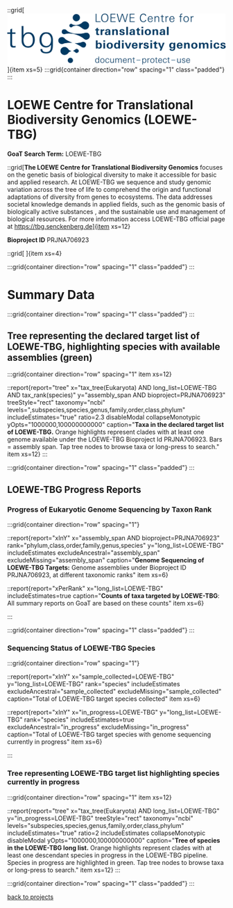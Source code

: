 ::grid[![GoaT](/static/images/tbg2.png)]{item xs=5}
:::grid{container direction="row" spacing="1" class="padded"}
:::


# LOEWE Centre for Translational Biodiversity Genomics (LOEWE-TBG)

**GoaT Search Term:** LOEWE-TBG


::grid[**The LOEWE Centre for Translational Biodiversity Genomics** focuses on the genetic basis of biological diversity to make it accessible for basic and applied research. At LOEWE-TBG we sequence and study genomic variation across the tree of life to comprehend the origin and functional adaptations of diversity from genes to ecosystems. The data addresses societal knowledge demands in applied fields, such as the genomic basis of biologically active substances , and the sustainable use and management of biological resources. For more information access LOEWE-TBG official page at https://tbg.senckenberg.de]{item xs=12}

**Bioproject ID** PRJNA706923

::grid[ ]{item xs=4}

:::grid{container direction="row" spacing="1" class="padded"}
:::

# Summary Data 

:::grid{container direction="row" spacing="1" class="padded"}
:::
## Tree representing the declared target list of LOEWE-TBG, highlighting species with available assemblies (green)

:::grid{container direction="row" spacing="1" item xs=12}

::report{report="tree" x="tax_tree(Eukaryota) AND long_list=LOEWE-TBG AND tax_rank(species)" y="assembly_span AND bioproject=PRJNA706923" treeStyle="rect" taxonomy="ncbi" levels=",subspecies,species,genus,family,order,class,phylum" includeEstimates="true" ratio=2.3 disableModal collapseMonotypic yOpts="1000000,100000000000" caption="**Taxa in the declared target list of LOEWE-TBG.** Orange highlights represent clades with at least one genome available under the LOEWE-TBG Bioproject Id PRJNA706923. Bars = assembly span. Tap tree nodes to browse taxa or long-press to search." item xs=12}
:::

:::grid{container direction="row" spacing="1" class="padded"}
:::


## LOEWE-TBG Progress Reports
### Progress of Eukaryotic Genome Sequencing by Taxon Rank
:::grid{container direction="row" spacing="1"}

::report{report="xInY" x="assembly_span AND bioproject=PRJNA706923" rank="phylum,class,order,family,genus,species" y="long_list=LOEWE-TBG" includeEstimates excludeAncestral="assembly_span" excludeMissing="assembly_span" caption="**Genome Sequencing of LOEWE-TBG Targets:** Genome assemblies under Bioproject ID PRJNA706923, at different taxonomic ranks" item xs=6}

::report{report="xPerRank" x="long_list=LOEWE-TBG" includeEstimates=true caption="**Counts of taxa targeted by LOEWE-TBG**: All summary reports on GoaT are based on these counts" item xs=6}

:::

:::grid{container direction="row" spacing="1" class="padded"}
:::

### Sequencing Status of LOEWE-TBG Species 


:::grid{container direction="row" spacing="1"}

::report{report="xInY" x="sample_collected=LOEWE-TBG" y="long_list=LOEWE-TBG" rank="species" includeEstimates excludeAncestral="sample_collected" excludeMissing="sample_collected" caption="Total of LOEWE-TBG target species collected" item xs=6}

::report{report="xInY" x="in_progress=LOEWE-TBG" y="long_list=LOEWE-TBG" rank="species" includeEstimates=true excludeAncestral="in_progress" excludeMissing="in_progress" caption="Total of LOEWE-TBG target species with genome sequencing currently in progress" item xs=6}

:::


### Tree representing LOEWE-TBG target list highlighting species currently in progress

:::grid{container direction="row" spacing="1" item xs=12}

::report{report="tree" x="tax_tree(Eukaryota) AND long_list=LOEWE-TBG" y="in_progress=LOEWE-TBG" treeStyle="rect" taxonomy="ncbi" levels="subspecies,species,genus,family,order,class,phylum" includeEstimates="true" ratio=2 includeEstimates collapseMonotypic disableModal yOpts="1000000,100000000000" caption="**Tree of species in the LOEWE-TBG long list.** Orange highlights represent clades with at least one descendant species in progress in the LOEWE-TBG pipeline. Species in progress are highlighted in green. Tap tree nodes to browse taxa or long-press to search." item xs=12}
:::

:::grid{container direction="row" spacing="1" class="padded"}
:::



[back to projects](/projects)

